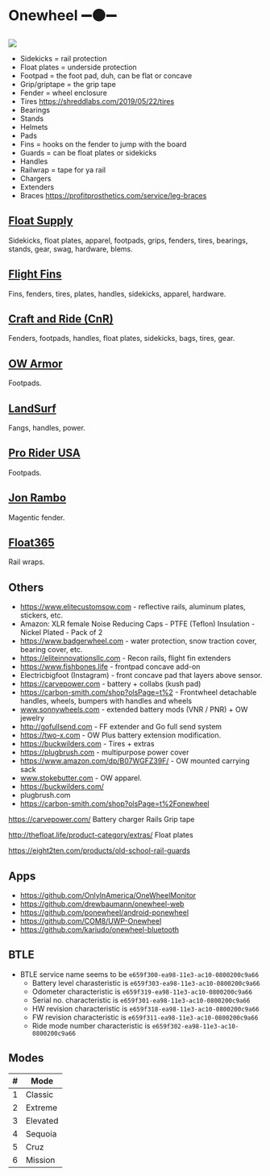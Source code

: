 # Onewheel ➖⚫➖

![](pint.png)

- Sidekicks = rail protection
- Float plates = underside protection
- Footpad = the foot pad, duh, can be flat or concave
- Grip/griptape = the grip tape
- Fender = wheel enclosure
- Tires https://shreddlabs.com/2019/05/22/tires
- Bearings
- Stands
- Helmets
- Pads
- Fins = hooks on the fender to jump with the board
- Guards = can be float plates or sidekicks
- Handles
- Railwrap = tape for ya rail
- Chargers
- Extenders
- Braces https://profitprosthetics.com/service/leg-braces

## [Float Supply](https://float-supply.com)

Sidekicks, float plates, apparel, footpads, grips, fenders, tires, bearings, stands, gear, swag, hardware, blems.

## [Flight Fins](https://www.flightfins.com)

Fins, fenders, tires, plates, handles, sidekicks, apparel, hardware.

## [Craft and Ride (CnR)](https://craftandride.com)

Fenders, footpads, handles, float plates, sidekicks, bags, tires, gear.

## [OW Armor](https://owarmor.com)

Footpads.

## [LandSurf](https://land-surf.com)

Fangs, handles, power.

## [Pro Rider USA](https://www.prorideusa.com)

Footpads.

## [Jon Rambo](https://www.instagram.com/njcustom)

Magentic fender.

## [Float365](http://float365.club)

Rail wraps.

## Others

- https://www.elitecustomsow.com - reflective rails, aluminum plates, stickers, etc.
- Amazon: XLR female Noise Reducing Caps - PTFE (Teflon) Insulation - Nickel Plated - Pack of 2
- https://www.badgerwheel.com - water protection, snow traction cover, bearing cover, etc.
- https://eliteinnovationsllc.com - Recon rails, flight fin extenders
- https://www.fishbones.life - frontpad concave add-on
- Electricbigfoot (Instagram) - front concave pad that layers above sensor.
- https://carvepower.com - battery + collabs (kush pad)
- https://carbon-smith.com/shop?olsPage=t%2 - Frontwheel detachable handles, wheels, bumpers with handles and wheels
- www.sonnywheels.com - extended battery mods (VNR / PNR) + OW jewelry
- http://gofullsend.com - FF extender and Go full send system
- https://two-x.com - OW Plus battery extension modification.
- https://buckwilders.com - Tires + extras
- https://plugbrush.com - multipurpose power cover
- https://www.amazon.com/dp/B07WGFZ39F/ - OW mounted carrying sack
- www.stokebutter.com - OW apparel.
- https://buckwilders.com/
- plugbrush.com 
- https://carbon-smith.com/shop?olsPage=t%2Fonewheel

https://carvepower.com/
Battery charger
Rails
Grip tape

http://thefloat.life/product-category/extras/
Float plates

https://eight2ten.com/products/old-school-rail-guards

## Apps

- https://github.com/OnlyInAmerica/OneWheelMonitor
- https://github.com/drewbaumann/onewheel-web
- https://github.com/ponewheel/android-ponewheel
- https://github.com/COM8/UWP-Onewheel
- https://github.com/kariudo/onewheel-bluetooth

## BTLE

- BTLE service name seems to be `e659f300-ea98-11e3-ac10-0800200c9a66`
  - Battery level charasteristic is `e659f303-ea98-11e3-ac10-0800200c9a66`
  - Odometer characteristic is `e659f319-ea98-11e3-ac10-0800200c9a66`
  - Serial no. characteristic is `e659f301-ea98-11e3-ac10-0800200c9a66`
  - HW revision characteristic is `e659f318-ea98-11e3-ac10-0800200c9a66`
  - FW revision characteristic is `e659f311-ea98-11e3-ac10-0800200c9a66`
  - Ride mode number characteristic is `e659f302-ea98-11e3-ac10-0800200c9a66`

##  Modes

| # | Mode     |
|---|----------|
| 1 | Classic  |
| 2 | Extreme  |
| 3 | Elevated |
| 4 | Sequoia  |
| 5 | Cruz     |
| 6 | Mission  |
